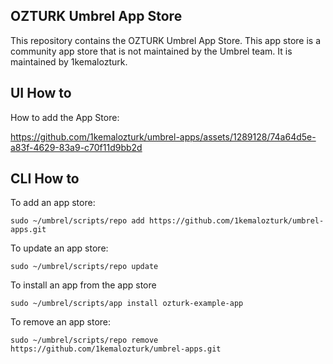 ## OZTURK Umbrel App Store

This repository contains the OZTURK Umbrel App Store. This app store is a community app store that is not maintained by the Umbrel team. It is maintained by 1kemalozturk.

## UI How to

How to add the App Store:

https://github.com/1kemalozturk/umbrel-apps/assets/1289128/74a64d5e-a83f-4629-83a9-c70f11d9bb2d

## CLI How to

To add an app store:

```
sudo ~/umbrel/scripts/repo add https://github.com/1kemalozturk/umbrel-apps.git
```

To update an app store:

```
sudo ~/umbrel/scripts/repo update
```

To install an app from the app store

```
sudo ~/umbrel/scripts/app install ozturk-example-app
```

To remove an app store:

```
sudo ~/umbrel/scripts/repo remove https://github.com/1kemalozturk/umbrel-apps.git
```
